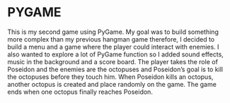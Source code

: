 # PYGAME

This is my second game using PyGame. My goal was to build something more complex than my previous hangman game therefore, I decided to build a menu and a game where the player could interact with enemies. I also wanted to explore a lot of PyGame function so I added sound effects, music in the background and a score board. The player takes the role of Poseidon and the enemies are the octopuses and Poseidon’s goal is to kill the octopuses before they touch him. When Poseidon kills an octopus, another octopus is created and place randomly on the game. The game ends when one octopus finally reaches Poseidon.
